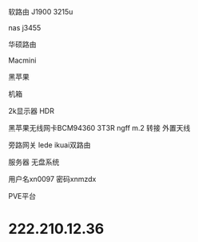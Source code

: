 软路由 J1900 3215u

nas j3455



华硕路由

Macmini

黑苹果

机箱

2k显示器 HDR

黑苹果无线网卡BCM94360 3T3R   ngff m.2 转接 外置天线

旁路网关 lede ikuai双路由

服务器 无盘系统

用户名xn0097 密码xnmzdx

PVE平台

# 222.210.12.36